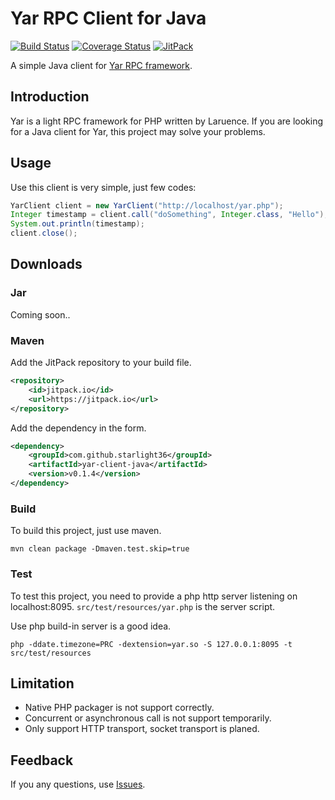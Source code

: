 # Yar RPC Client for Java

[![Build Status](https://travis-ci.org/starlight36/yar-client-java.png?branch=master)](https://travis-ci.org/starlight36/yar-client-java)
[![Coverage Status](https://coveralls.io/repos/starlight36/yar-client-java/badge.svg)](https://coveralls.io/r/starlight36/yar-client-java)
[![JitPack](https://img.shields.io/github/tag/starlight36/yar-client-java.svg?label=JitPack)](https://jitpack.io/#starlight36/yar-client-java/v0.1.4)

A simple Java client for [Yar RPC framework](https://github.com/laruence/yar).

## Introduction

Yar is a light RPC framework for PHP written by Laruence. 
If you are looking for a Java client for Yar, this project may
solve your problems.

## Usage

Use this client is very simple, just few codes:

```java
YarClient client = new YarClient("http://localhost/yar.php");
Integer timestamp = client.call("doSomething", Integer.class, "Hello");
System.out.println(timestamp);
client.close();
```

## Downloads

### Jar

Coming soon..

### Maven

Add the JitPack repository to your build file.

```xml
<repository>
    <id>jitpack.io</id>
    <url>https://jitpack.io</url>
</repository>
```

Add the dependency in the form.

```xml
<dependency>
    <groupId>com.github.starlight36</groupId>
    <artifactId>yar-client-java</artifactId>
    <version>v0.1.4</version>
</dependency>
```

### Build

To build this project, just use maven.

```shell
mvn clean package -Dmaven.test.skip=true
```

### Test

To test this project, you need to provide a php http server 
listening on localhost:8095. `src/test/resources/yar.php` is the
server script.

Use php build-in server is a good idea.

```shell
php -ddate.timezone=PRC -dextension=yar.so -S 127.0.0.1:8095 -t src/test/resources
```

## Limitation

* Native PHP packager is not support correctly.
* Concurrent or asynchronous call is not support temporarily.
* Only support HTTP transport, socket transport is planed.

## Feedback

If you any questions, use [Issues](https://github.com/starlight36/yar-client-java/issues).

